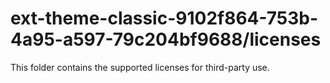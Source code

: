 # ext-theme-classic-9102f864-753b-4a95-a597-79c204bf9688/licenses

This folder contains the supported licenses for third-party use.
